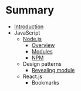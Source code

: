 # Summary

* [Introduction](README.md)
* JavaScript
   * [Node.js](nodejs.md)
       * [Overview](new.md)
       * [Modules](modules.md)
       * [NPM](npm.md)
   * Design patterns
       * [Revealing module](revealing_module.md)
   * React.js
       * Bookmarks

